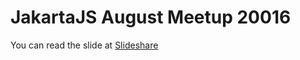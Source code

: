 # JakartaJS August Meetup 20016

You can read the slide at [Slideshare](http://www.slideshare.net/AsepBagja/makes-javascript-fun-again)
